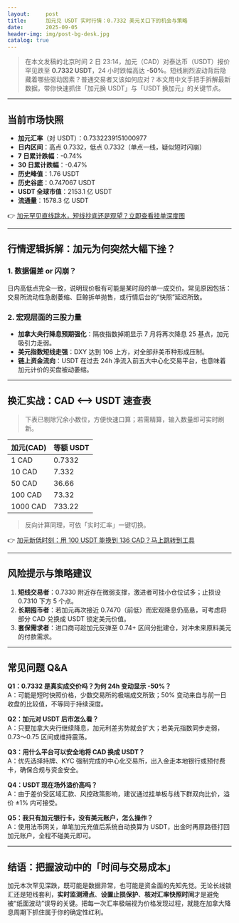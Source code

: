 ```yaml
---
layout:     post
title:      加元兑 USDT 实时行情：0.7332 美元关口下的机会与策略
date:       2025-09-05
header-img: img/post-bg-desk.jpg
catalog: true
---
```


> 在本文发稿的北京时间 2 日 23:14，加元（CAD）对泰达币（USDT）报价罕见跌至 **0.7332 USDT**，24 小时跌幅高达 **-50%**。短线剧烈波动背后隐藏着哪些驱动因素？普通交易者又该如何应对？本文用中文手把手拆解最新数据，带你快速抓住「加元换 USDT」与「USDT 换加元」的关键节点。

---

## 当前市场快照

- **加元汇率**（对 USDT）：0.7332239151000977  
- **日内区间**：高点 0.7332，低点 0.7332（单点一线，疑似短时闪崩）  
- **7 日累计跌幅**：-0.74%  
- **30 日累计跌幅**：-0.47%  
- **历史峰值**：1.76 USDT  
- **历史谷底**：0.747067 USDT  
- **USDT 全球市值**：2153.1 亿 USDT  
- **流通量**：1578.3 亿 USDT

👉 [加元罕见直线跳水，短线抄底还是观望？立即查看挂单深度图](https://okxdog.com/)

---

## 行情逻辑拆解：加元为何突然大幅下挫？

### 1. 数据偏差 or 闪崩？
日内高低点完全一致，说明现价极有可能是某时段的单一成交价。常见原因包括：交易所流动性急剧萎缩、巨鲸拆单抛售，或行情后台的“快照”延迟所致。

### 2. 宏观层面的三股力量
- **加拿大央行降息预期强化**：隔夜指数掉期显示 7 月将再次降息 25 基点，加元吸引力走弱。  
- **美元指数短线走强**：DXY 达到 106 上方，对全部非美币种形成压制。  
- **链上资金流向**：USDT 在过去 24h 净流入前五大中心化交易平台，也意味着加元计价的买盘被动萎缩。

---

## 换汇实战：CAD ⟷ USDT 速查表

> 下表已剔除冗余小数位，方便快速口算；若需精算，输入数量即可实时刷新。

| 加元(CAD) | 等额 USDT |
|-----------|-----------|
| 1 CAD     | 0.7332    |
| 10 CAD    | 7.332     |
| 50 CAD    | 36.66     |
| 100 CAD   | 73.32     |
| 1000 CAD  | 733.22    |

> 反向计算同理，可依「实时汇率」一键切换。

👉 [加元新低时刻：用 100 USDT 能换到 136 CAD？马上跳转到工具](https://okxdog.com/)

---

## 风险提示与策略建议

1. **短线交易者**：0.7330 附近存在微弱支撑，激进者可挂小仓位试多；止损设 0.7310 下方 5 个点。  
2. **长期囤币者**：若加元再次接近 0.7470（前低）而宏观降息仍高悬，可考虑将部分 CAD 兑换成 USDT 锁定美元价值。  
3. **套保需求者**：进口商可趁加元反弹至 0.74+ 区间分批建仓，对冲未来原料美元的付款需求。

---

## 常见问题 Q&A

**Q1：0.7332 是真实成交价吗？为何 24h 变动显示 -50%？**  
A：可能是短时快照价格，少数交易所的极端成交所致；50% 变动来自与前一日收盘的比较值，不等同于持续深度。

**Q2：加元对 USDT 后市怎么看？**  
A：只要加拿大央行继续降息，加元利差劣势就会扩大；若美元指数同步走弱，0.73～0.75 区间或维持震荡。

**Q3：用什么平台可以安全地将 CAD 换成 USDT？**  
A：优先选择持牌、KYC 强制完成的中心化交易所，出入金走本地银行或预付费卡，确保合规与资金安全。

**Q4：USDT 现在场外溢价高吗？**  
A：由于差价受区域汇款、风控政策影响，建议通过挂单板与线下群双向比价，溢价 ±1% 内可接受。

**Q5：我只有加元银行卡，没有美元账户，怎么操作？**  
A：使用法币网关，单笔加元充值后系统自动换算为 USDT，出金时再原路径打回加元账户，全程不碰美元即可。

---

## 结语：把握波动中的「时间与交易成本」

加元本次罕见深跌，既可能是数据异常，也可能是资金面的先知先觉。无论长线锁汇还是短线套利，**实时监测滑点**、**设置止损保护**、**核对汇率快照时间**才是避免被“纸面波动”误导的关键。把每一次汇率极端视为价格发现过程，就能在加拿大降息周期下抓住属于你的确定性红利。